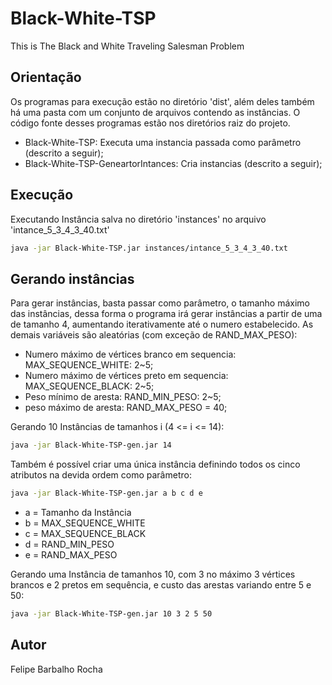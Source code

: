 # Black-White-TSP
This is The Black and White Traveling Salesman Problem

## Orientação
Os programas para execução estão no diretório 'dist', além deles também há uma pasta com um conjunto de arquivos contendo as instâncias. O código fonte desses programas estão nos diretórios raiz do projeto.

* Black-White-TSP: Executa uma instancia passada como parâmetro (descrito a seguir);
* Black-White-TSP-GeneartorIntances: Cria instancias (descrito a seguir);

## Execução
Executando Instância salva no diretório 'instances' no arquivo 'intance_5_3_4_3_40.txt'

```sh
java -jar Black-White-TSP.jar instances/intance_5_3_4_3_40.txt
```

## Gerando instâncias
Para gerar instâncias, basta passar como parâmetro, o tamanho máximo das instâncias, dessa forma o programa irá gerar instâncias a partir de uma de tamanho 4, aumentando iterativamente até o numero estabelecido. As demais variáveis são aleatórias (com exceção de RAND_MAX_PESO):

* Numero máximo de vértices branco em sequencia: MAX_SEQUENCE_WHITE: 2~5;
* Numero máximo de vértices preto em sequencia: MAX_SEQUENCE_BLACK: 2~5;
* Peso mínimo de aresta: RAND_MIN_PESO: 2~5;
* peso máximo de aresta: RAND_MAX_PESO = 40;


Gerando 10 Instâncias de tamanhos i (4 <= i <= 14):
	
```sh
java -jar Black-White-TSP-gen.jar 14
```

Também é possível criar uma única instância definindo todos os cinco atributos na devida ordem como parâmetro:
	
```sh
java -jar Black-White-TSP-gen.jar a b c d e
```
	
* a = Tamanho da Instância
* b = MAX_SEQUENCE_WHITE
* c = MAX_SEQUENCE_BLACK
* d = RAND_MIN_PESO
* e = RAND_MAX_PESO

Gerando uma Instância de tamanhos 10, com 3 no máximo 3 vértices brancos e 2 pretos em sequência, e custo das arestas variando entre 5 e 50:
 
```sh
java -jar Black-White-TSP-gen.jar 10 3 2 5 50
```

## Autor
Felipe Barbalho Rocha


